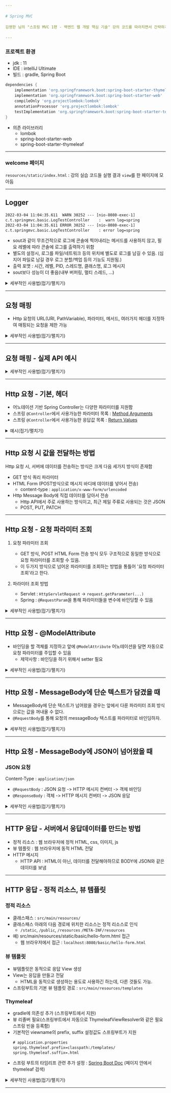 ```yaml
---

# Spring MVC

김영한 님의 "스프링 MVC 1편 - 백엔드 웹 개발 핵심 기술" 강의 코드를 따라치면서 간략하게나마 학습정리를 조금씩 하기 위한 Repository

---
```


### 프로젝트 환경

- jdk : 11
- IDE : intelliJ Ultimate
- 빌드 : gradle, Spring Boot
```groovy
dependencies {
	implementation 'org.springframework.boot:spring-boot-starter-thymeleaf'
	implementation 'org.springframework.boot:spring-boot-starter-web'
	compileOnly 'org.projectlombok:lombok'
	annotationProcessor 'org.projectlombok:lombok'
	testImplementation 'org.springframework.boot:spring-boot-starter-test'
}
```
- 의존 라이브러리
  - lombok
  - spring-boot-starter-web
  - spring-boot-starter-thymeleaf

---

### welcome 페이지
`resources/static/index.html` : 강의 실습 코드들 실행 결과 `view`를 한 페이지에 모아둠

---

## Logger

```
2022-03-04 11:04:35.611  WARN 30252 --- [nio-8080-exec-1] c.t.springmvc.basic.LogTestController    :  warn log=spring
2022-03-04 11:04:35.611 ERROR 30252 --- [nio-8080-exec-1] c.t.springmvc.basic.LogTestController    : error log=spring
```
- sout과 같이 무조건적으로 로그에 콘솔에 찍어내리는 메서드를 사용하지 않고, 필요 레벨에 따라 콘솔에 로그를 출력하기 위함
- 별도의 설정시, 로그를 파일/네트워크 등의 위치에 별도로 로그를 남길 수 있음. (심지어 파일로 남길 경우 로그 분할/백업 등의 기능도 지원됨.)
- 출력 포맷 : 시간, 레벨, PID, 스레드명, 클래스명, 로그 메시지
- sout보다 성능이 더 좋음(내부 버퍼링, 멀티 스레드, ...)

<details>
<summary>세부적인 사용법(접기/펼치기)</summary>
<div markdown="1">



![slf4j.jpg](img/slf4j.jpg)

- 스프링부트에서는 기본적으로 로깅 라이브러리로 slf4j를 제공함
  - 인터페이스 : slf4j
  - 구현체 : Logback
```properties
##root 경로와 그 하위 로그 레벨 설정을 info로(기본값)
logging.level.root=info

##com.ttasjwi.springmvc 패키지와 그 하위 로그 레벨 설정
logging.level.com.ttasjwi.springmvc=debug
```
- 로그 레벨을 설정파일에서 조절 가능. (application.properties, yml, ...)
- `logging.level.패키지경로...=레벨` : 로길 레벨 조정(패키지 경로 및 그 하위에 대하여)
- 디폴트로 `root` 경로의 로그 레벨은 info로 잡혀있음.
- root의 레벨을 info 아래로 두면 라이브러리 수준의 로그까지 다 잡혀버림... 보통은 root 경로는 info로 두고, 하위 경로에서 필요에 따라 debug 수준으로 잡음

```java
//@Slf4j 롬복이 자동으로 Logger를 log 변수에 생성해줌
//@Controller : 일반적으로 반환타입이 view
@RestController // Http 응답 Body에 반환
public class LogTestController {

    private final Logger log = LoggerFactory.getLogger(getClass());

    @RequestMapping("/log-test")
    public String logTest() {
        String name = "spring";

        //log.trace("trace log="+name); 문자열 결합 : 로그에 안 찍히는데도 실제로 연산을 수행하는 비용이 발생함. 쓰지 말 것
        log.trace("trace log={}", name); // 로그의 설정 레벨보다 낮을 경우 실행조차 되지 않음.
        log.debug("debug log={}", name);
        log.info(" info log={}", name);
        log.warn(" warn log={}", name);
        log.error("error log={}", name);
        return "ok";
    }

}
```
- 로거 생성시 `LoggerFactory.getLogger(클래스)`을 통해 Logger를 받아온뒤 사용 가능
  - 롬복에서 지원하는 `@Slf4j` 어노테이션을 달아주면 위의 작업을 자동으로 수행해줌.("log" 변수로 받아옴)
- 로깅 레벨을 trace, debug, info, warn, error 수준으로 지정할 수 있음.
  - debug : 주로 개발 단계에서 사용
  - info : 주로 배포, 운영 단계에서 사용

### 잘못된 로그 사용법
```java
log.trace("trace log="+name);
```
- 설정된 레벨보다 낮은 레벨의 로그라서 출력되지 않더라도 실제로 문자열 결합 연산이 수행되는 비용이 발생함

### 올바른 로그 사용법
```java
log.trace("trace log={}",name);
```
- 설정된 레벨보다 낮은 로그의 경우 실행되지 않음


</div>
</details>


---

## 요청 매핑
- Http 요청의 URL(URI, PathVariable), 파라미터, 메서드, 여러가지 헤더를 지정하여 매핑되는 요청을 제한 가능

<details>
<summary>세부적인 사용법(접기/펼치기)</summary>
<div markdown="1">

### @RestController
```java
@RestController
public class MappingController {
```
- `@RestController` : 클래스 앞에 선언. 모든 메서드의 반환 값에 대하여 반환 값으로 뷰를 찾지 않고, 반환객체를 HTTP 바디에 바로 입력

### @RequestMapping
```java
@RequestMapping(value="/mapping-get-v1", method = RequestMethod.GET)
public String mappingGetV1() {
    log.info("mappingGetV1");
    return "ok";
}
```
```java
@GetMapping(value="/mapping-get-v2")
public String mappingGetV2() {
    log.info("mappingGetV2");
    return "ok";
}
```
- value(디폴트) : url URL 호출이 오면 이 메서드가 실행되도록 함
  - 배열로 지정시 다중 설정 가능(예: `{"/hello-basic", "/hello-go"}`)
- method(메서드) : HTTP 메서드. 축약된 어노테이션이 따로 존재하는데, 현업에선 이들을 주로 사용
  - GET -> `@GetMapping`
  - POST -> `@PostMapping`
  - PUT -> `@PutMapping`
  - PATCH -> `@PatchMapping`
  - DELETE -> `@DeleteMapping`


### @RequestMapping - PathVariable
```java
@GetMapping("/mapping/{userId}")
public String mappingPath(@PathVariable String userId) {
    log.info("mappingPath userId={}", userId);
    return "ok";
}
```
```java
@GetMapping("/mapping/users/{userId}/orders/{orderId}")
public String mappingPath(@PathVariable String userId, @PathVariable Long orderId) {
    log.info("mappingPath userId={}, orderId={}", userId, orderId);
    return "ok";
}
```
- 파라미터 앞에, `@PathVariable("경로변수명")`을 지정하여 요청의 경로변수를 사용할 수 있음
- 변수명이 같으면 ()를 생략해도 된다. 
  - 예) @PathVariable("userId") String userId -> @PathVariable userId
- 복수의 `pathVariable`도 사용 가능하다.

### @RequestMapping - 특정 Parameter
```java
@GetMapping(value="/mapping-param", params="mode=debug")
public String mappingParam() {
    log.info("mappingParam");
    return "ok";
}
```
- 특정 파라미터가 있거나 없는 조건식을 추가할 수 있음. 잘 사용되진 않는다.
  - "mode" - 모든 mode 파라미터에 대해
  - "!mode" - mode가 아닌 파라미터
  - "mode=debug" : mode가 debug일 때
  - "mode!=debug" : mode가 debug가 아닐 때
- 배열로 지정할 경우 `or`로 취급됨.
  - `params = {"mode="debug","data="good"}`

### @RequestMapping - 특정 Header
```java
@GetMapping(value="/mapping-header", headers="mode=debug")
public String mappingHeader() {
        log.info("mappingHeader");
        return "ok";
}
```
- 특정 헤더가 있거나 없는 조건식을 추가할 수 있음.
  - "mode" - 모든 mode 파라미터에 대해
  - "!mode" - mode가 아닌 파라미터
  - "mode=debug" : mode가 debug일 때
  - "mode!=debug" : mode가 debug가 아닐 때

### @RequestMapping - Content-Type 기반 매핑
```java
@PostMapping(value = "/mapping-consume", consumes = MediaType.APPLICATION_JSON_VALUE)
public String mappingConsumes() {
    log.info("mappingConsumes");
    return "ok";
}
```
- consume : 소비하다 - 요청 Content-Type
  - `consumes="application/json"` : json
  - `consumes="!application/json"` : json이 아닌
  - `consumes="application/*"` : application/*에 해당하는
  - `consumes="*\/*"` : 모든
  - `MediaType.APPLICATION_JSON_VALUE` : `"application/json"`을 상수화

### @RequestMapping - Accept 헤더 기반
```java
@PostMapping(value = "/mapping-produce", produces = MediaType.TEXT_HTML_VALUE)
public String mappingProduces() {
    log.info("mappingProduces");
    return "ok";
}
```
- Accept : 클라이언트가 선호하는 미디어 타입
  - `produces="text/html"`
  - `produces="!text/html"`
  - `produces="text/*"`
  - `produces="*\/*"`
  - `produces = MediaType.TEXT_HTML_VALUE`

</div>
</details>

---

## 요청 매핑 - 실제 API 예시

<details>
<summary>세부적인 사용법(접기/펼치기)</summary>
<div markdown="1">

```java
@RestController
@RequestMapping("/mapping/users")
public class MappingClassController {

    @GetMapping
    public String users() {
        return "get users";
    }

    @PostMapping
    public String addUser() {
        return "post user";
    }

    @GetMapping("/{userId}")
    public String findUser(@PathVariable String userId) {
        return "get userId="+ userId;
    }

    @PatchMapping("/{userId}")
    public String updateUser(@PathVariable String userId) {
        return "patch userId="+ userId;
    }

    @DeleteMapping("/{userId}")
    public String deleteUser(@PathVariable String userId) {
        return "delete userId="+ userId;
    }
}
```
![Postman_RequestMapping.png](img/Postman_RequestMapping.png)

- 클래스 레벨에서 `@RequestMapping(상위 path)`을 두고, 메서드 레벨에서 `@RequestMapping(하위 path)`를 지정하여 중복되는 경로부분을 생략할 수 있다.
- 실제 `Postman`으로 테스트를 해보면 반환된 문자열이 httpResponse Body에 그대로 담김

</div>
</details>

---

## Http 요청 - 기본, 헤더

- 어노테이션 기반 Spring Controller는 다양한 파라미터를 지원함
- 스프링 `@Controller`에서 사용가능한 파라미터 목록 : <a href="https://docs.spring.io/spring-framework/docs/current/reference/html/web.html#mvc-ann-arguments" target="_blank">Method Arguments</a>
- 스프링 `@Controller`에서 사용가능한 응답값 목록 : <a href="https://docs.spring.io/spring-framework/docs/current/reference/html/web.html#mvc-ann-return-types" target="_blank">Return Values</a>
<details>
<summary>예시(접기/펼치기)</summary>
<div markdown="1">

```java
@RequestMapping("/headers")
public String headers(HttpServletRequest request,
                      HttpServletResponse response,
                      HttpMethod httpMethod,
                      Locale locale,
                      @RequestHeader MultiValueMap<String, String> headerMap,
                      @RequestHeader("host") String host,
                      @CookieValue(value="myCookie", required = false) String cookie){
```
- `HttpServletRequest`, `HttpServletResponse`
- `HttpMethod`
- `Locale`
- `@RequestHeader MultiValueMap<String,String>` : 모든 HttpRequest 헤더
  - MultiValueMap : 한 key에 여러 value를 받을 수 있음. 꺼낼 때 get 메서드 호출 시, 배열로 받아짐.
- `@RequestHeader("key") String value` : 특정 헤더 조회
  - value : 조회 헤더
  - required : 필수값 여부(true이면 필수, false이면 필수 아님)
  - defaultValue : 기본값 지정

- `@CookieValue("key") String value` : 특정 쿠키 조회
  - value : 조회 쿠키
  - required : 필수값 여부(true이면 필수, false이면 필수 아님)
  - defaultValue : 기본값 지정


</div>
</details>

---

## Http 요청 시 값을 전달하는 방법

Http 요청 시, 서버에 데이터를 전송하는 방식은 크게 다음 세가지 방식이 존재함

- GET 방식 쿼리 파라미터
- HTML Form (POST방식으로 메시지 바디에 데이터를 넣어서 전송)
  - content-type : `application/x-www-form/urlencoded`
- Http Message Body에 직접 데이터를 담아서 전송
  - Http API에서 주로 사용하는 방식이고, 최근 제일 주류로 사용되는 것은 JSON
  - POST, PUT, PATCH

---

## Http 요청 - 요청 파라미터 조회

1. 요청 파라미터 조회
   - GET 방식, POST HTML Form 전송 방식 모두 구조적으로 동일한 방식으로 요청 파라미터를 조회할 수 있음.
   - 이 두가지 방식으로 넘어온 파라미터를 조회하는 방법을 통틀어 '요청 파라미터 조회'라고 한다.


2. 파라미터 조회 방법
   - Servlet : `HttpServletRequest` -> `request.getParameter(...)`
   - Spring : `@RequestParam`을 통해 파라미터들을 변수에 바인딩할 수 있음

<details>
<summary>세부적인 사용법(접기/펼치기)</summary>
<div markdown="1">

### V1 : HttpServletRequest을 통한 요청 파라미터 조회
```java
    @RequestMapping("/request-param-v1")
    public void requestParamV1(HttpServletRequest request, HttpServletResponse response) throws IOException {
        String username = request.getParameter("username");
        int age = Integer.parseInt(request.getParameter("age"));
        log.info("username={}, age={}", username, age);

        response.getWriter().write("ok");
    }
```
- `request.getParmeter(...)`을 통해 값 받아오기

### V2 : @RequestParam 어노테이션
```java
    @RequestMapping("/request-param-v2")
    @ResponseBody
    public String requestParamV2(
            @RequestParam("username") String memberName,
            @RequestParam("age") int memberAge) {
        log.info("username={}, age={}", memberName, memberAge);
        return "ok";
    }
```
- `@RequestParam("파라미터명") 변수타입 변수명`
  - 파라미터 이름을 통해 변수에 바로 대입

### V3 : 파라미터명과 변수명이 같으면 @RequestParam(...)의 속성 생략 가능
```java
    @RequestMapping("/request-param-v3")
    @ResponseBody
    public String requestParamV3(
            @RequestParam String username,
            @RequestParam int age) {
        log.info("username={}, age={}", username, age);
        return "ok";
    }
```
- `@RequestParam("파라미터명") 변수타입 변수명`에서 파라미터명과 변수명이 같을 경우
- `@RequestParam(name="xxx")`에서 속성 생략 가능

### V4 : @RequestParam 생략
```java
    @RequestMapping("/request-param-v4")
    @ResponseBody
    public String requestParamV4(String username, int age) {
        log.info("username={}, age={}", username, age);
        return "ok";
    }
```
- 위의 단계에서 심지어 `@RequestParam`을 생략 가능
- 하지만 여기까지 오면 매우 생략이 과한 면이 있어서 의미를 명확히 하는 차원에서는 V3 정도가 적당하다는 김영한님의 의견이 있음.

### 파라미터 필수 여부 : @RequestParam(required=...)
```java
    @RequestMapping("/request-param-required")
    @ResponseBody
    public String requestParamRequired(
            @RequestParam(required = true) String username,
            @RequestParam(required = false) Integer age) {
        // int age <- null이 들어갈 수 없음

        log.info("username={}, age={}", username, age);
        return "ok";
    }
```
- required 지정을 통해, 값의 필수 여부를 설정할 수 있음
  - true : 값이 필수로 존재해야함
  - false : 값이 없어도 됨.
- 하지만, `required=false`일때 변수가 기본형인 경우 모순이 발생함.
  - 기본형은 null 값을 가질 수 없음
  - null을 가질 수 있는 래퍼클래스로 변수타입을 변경하거나, defaultValue를 지정
  - 또한, 요청이 올 때 `request=`의 형식으로 데이터가 전송되면 빈 문자열 `""`이 넘어오는 문제가 있음.

### 파라미터 기본값 지정 : @RequestParam(defaultValue=...)
```java
@RequestMapping("/request-param-default")
@ResponseBody
public String requestParamDefault(
        @RequestParam(defaultValue = "guest") String username,
        @RequestParam(defaultValue = "-1") int age) {
    log.info("username={}, age={}", username, age);
    return "ok";
}
```
- defaultValue를 지정하여 파라미터에 값이 전달되지 않을 때에 대해서도 기본값을 적용할 수 있음.
- 빈 문자열이 온 경우에 대해서도 기본값이 적용됨
- defaultValue를 지정하면 required 속성이 의미가 없음
  - 값이 없더라도 기본값이 지정되므로 결국 무조건 값이 존재하게 됨

## 요청 파라미터를 Map으로 조회하기
```java
@RequestMapping("/request-param-map")
@ResponseBody
public String requestParamMap(@RequestParam Map<String, Object> paramMap) {
    log.info("username={}, age={}", paramMap.get("username"), paramMap.get("age"));
    return "ok";
}
```
- 파라미터를 Map으로 받아서 조회할 수 있음.
- 동일 파라미터에 대해, 여러개의 값이 존재할 경우 `MultiValueMap`을 사용
  - 이 경우 get("파라미터명")을 통해 값을 꺼낼 경우 배열로 꺼낼 수 있음

</div>
</details>

---

## Http 요청 - @ModelAttribute
- 바인딩을 할 객체를 지정하고 앞에 `@ModelAttribute` 어노테이션을 달면 자동으로 요청 파라미터를 주입할 수 있음
  - 제약사항 : 바인딩을 하기 위해서 setter 필요

<details>
<summary>세부적인 사용법(접기/펼치기)</summary>
<div markdown="1">

### V1 : @ModelAttribute를 통한 파라미터 바인딩  
```java
@RequestMapping("/model-attribute-v1")
@ResponseBody
public String modelAttributeV1(@ModelAttribute HelloData helloData) {
    log.info("username={}, age={}", helloData.getUsername(), helloData.getAge());
    //log.info("HelloData={}", helloData);
    return "ok";
}
```
`@ModelAttribute`를 통해 파라미터를 통해 넘어온 값을 객체에 바로 바인딩 가능
  - 객체 생성
  - 객체에 요청 파라미터의 이름으로 프로퍼티를 찾아서, setter를 호출 후 바인딩
  - 타입이 맞지 않는 값이 넘어올 경우 BindException 발생

### V2 : @ModelAttribute 생략
```java
@RequestMapping("/model-attribute-v2")
@ResponseBody
public String modelAttributeV2(HelloData helloData) {
    log.info("username={}, age={}", helloData.getUsername(), helloData.getAge());
    //log.info("HelloData={}", helloData);
    return "ok";
}
```
- `@ModelAttribute`를 생략할 수 있다. 그런데, `@RequestParam`도 생략 가능해서 혼란을 야기함
- 스프링에서는 `@RequestParam`, `@ModelAttribute` 어노테이션 생략 시 다음 규칙을 적용함
  - 기본형 : `@RequestParam`
  - 객체 : `@ModelAttribute` (단, argument resolver로 지정해둔 타입은 적용되지 않는다.)

</div>
</details>

---

## Http 요청 - MessageBody에 단순 텍스트가 담겼을 때
- MessageBody에 단순 텍스트가 넘어왔을 경우는 앞에서 다룬 파라미터 조회 방식으로는 값을 꺼내올 수 없다.
- `@RequestBody`를 통해 요청의 messageBody 텍스트를 파라미터로 바인딩하자.

<details>
<summary>세부적인 사용법(접기/펼치기)</summary>
<div markdown="1">

### V1 : 서블릿
```java
@PostMapping("/request-body-string-v1")
public void requestBodyString(HttpServletRequest request, HttpServletResponse response) throws IOException {
        ServletInputStream inputStream = request.getInputStream();
        String messageBody = StreamUtils.copyToString(inputStream, StandardCharsets.UTF_8);

        log.info("messageBody={}", messageBody);
        response.getWriter().write("ok");
        }
```
- request로부터 inputStream을 받아옴.
- `StreamUtils.copyToString(inputStream, 인코딩)`을 통해 messageBody를 얻어냄
- 응답 시 문자를 응답 messageBody에 담고싶을 경우 response.getWriter를 통해 writer를 얻어낸뒤 write를 통해 메시지 바디에 값을 담아 전송

### V2 : inputStream, writer를 파라미터에 넣기
```java
@PostMapping("/request-body-string-v2")
public void requestBodyStringV2(InputStream inputStream, Writer responseWriter) throws IOException {
    String messageBody = StreamUtils.copyToString(inputStream, StandardCharsets.UTF_8);

    log.info("messageBody={}", messageBody);
    responseWriter.write("ok");
}
```
- `HttpServletRequest`로부터 inputStream을 가져오는 과정을 생략
- `HttpServletResponse`로부터 writer를 가져오는 과정을 생략

### V3 : HttpEntity 사용
```java
@PostMapping("/request-body-string-v3")
public HttpEntity<String> requestBodyStringV3(HttpEntity<String> httpEntity) throws IOException {
    String messageBody = httpEntity.getBody();
    log.info("messageBody={}", messageBody);

    return new HttpEntity<>("ok");
}
```
- `HttpEntity<String>` : HttpHeader, body 정보를 편리하게 조회, 설정할 수 있음.
  - `getBody()` : 메시지 바디 정보를 직접 조회
  - 반환으로 넘길 경우, 응답 메시지 바디에 문자열을 바로 넘김
- `HttpEntity<String>`을 상속받은 RequestEntity, ResponseEntity를 사용하면 더 추가적인 기능을 사용할 수 있음.
  - RequestEntity : HttpMethod, url 정보 추가
  - ResponseEntity : Http상태 코드 설정 가능
    - 예) `return new ResponseEntity<String>("hello", responseHeaders, HttpStatus.CREATED);`
- 원리 : 스프링 MVC 내부에서 HTTP 메시지 바디를 읽고, 문자나 객체로 변환해주는 '메시지 컨버터' 기능을 사용하기 때문.

### V4 : @RequestBody, @ResponseBody 어노테이션 사용
```java
@ResponseBody
@PostMapping("/request-body-string-v4")
public String requestBodyStringV4(@RequestBody String messageBody) throws IOException {
    log.info("messageBody={}", messageBody);
    return "ok";
}
```
- `@RequestBody` : HttpRequest의 MessageBody를 바인딩
- `@ResponseBody` : HttpResponse의 MessageBody에 문자열을 그대로 반환

</div>
</details>

---

## Http 요청 - MessageBody에 JSON이 넘어왔을 때

### JSON 요청
Content-Type : `application/json`
- `@RequestBody` : JSON 요청 -> HTTP 메시지 컨버터 -> 객체 바인딩
- `@ResponseBody` : 객체 -> HTTP 메시지 컨버터 -> JSON 응답

<details>
<summary>세부적인 사용법(접기/펼치기)</summary>
<div markdown="1">

### V1 : 서블릿 
```java
private ObjectMapper objectMapper = new ObjectMapper();

@PostMapping("/request-body-json-v1")
public void requestBodyJsonV1(HttpServletRequest request, HttpServletResponse response) throws IOException {
    ServletInputStream inputStream = request.getInputStream();
    String messageBody = StreamUtils.copyToString(inputStream, StandardCharsets.UTF_8);

    log.info("messageBody={}", messageBody);

    HelloData helloData = objectMapper.readValue(messageBody, HelloData.class);
    log.info("username={}, age={}", helloData.getUsername(), helloData.getAge());
    response.getWriter().write("ok");
}
```
- `HttpServletRequest` -> `inputStream` -> `messageBody` -> ObjectMapper -> 객체
- Body의 JSON 문자 데이터를 가져오고, 이를 ObjectMapper를 객체로 바인딩한다.

### V2 : @RequestBody로 문자열에 바인딩
```java
@PostMapping("/request-body-json-v2")
@ResponseBody
public String requestBodyJsonV2(@RequestBody String messageBody) throws IOException {
    log.info("messageBody={}", messageBody);
    HelloData helloData = objectMapper.readValue(messageBody, HelloData.class);
    log.info("username={}, age={}", helloData.getUsername(), helloData.getAge());
    return "ok";
}
```
- 앞에서 학습한 `@RequestBody`를 통해 문자열에 바인딩
- `HttpServletRequest -> inputStream -> 메시지바디` 의 과정을 생략함

### V3 : @RequestBody로 바로 객체에 바인딩
```java
@PostMapping("/request-body-json-v3")
@ResponseBody
public String requestBodyJsonV3(@RequestBody HelloData helloData) {
    log.info("username={}, age={}", helloData.getUsername(), helloData.getAge());
    return "ok";
}
```
- `@RequestBody`로 JSON 요청(`Content-Type : application/json`)을 바로 객체에 바인딩할 수 있다.
  - 이 과정에서 **Http 메시지 컨버터**가 개입하여 앞에서의 과정들을 대신 수행해준다.
- 이때 `@ResponseBody`는 생략할 수 없다.
  - 어노테이션 생략 시 : 기본형은 `@RequestParam`, 객체는 `@ModelAttribute`로 처리하기 때문

### V4 : @RequestBody 대신 HttpEntity 사용
```java
@PostMapping("/request-body-json-v4")
@ResponseBody
public String requestBodyJsonV4(HttpEntity<HelloData> data) {
    HelloData helloData = data.getBody();
    log.info("username={}, age={}", helloData.getUsername(), helloData.getAge());
    return "ok";
}
```
- `@RequestBody` 대신 `HttpEntity<...>`을 사용해도 됨
  - 이 때도 **Http 메시지 컨버터**가 개입하여 앞에서의 과정들을 대신 수행해준다.

### V5 : @ResponseBody + 객체 반환
```java
@PostMapping("/request-body-json-v5")
@ResponseBody
public HelloData requestBodyJsonV5(@RequestBody HelloData helloData) {
    log.info("username={}, age={}", helloData.getUsername(), helloData.getAge());
    return helloData;
}
```
- `@ResponseBody` 어노테이션을 달았을 때, 반환 객체를 Http메시지 컨버터가 개입하여 JSON 응답으로 변환하도록 해준다.
  - 이때 클라이언트의 Accept에 대응한 메시지 컨버터가 개입함. (`application/json`, text, ... 각각에 맞게)

</div>
</details>

---

## HTTP 응답 - 서버에서 응답데이터를 만드는 방법

- 정적 리소스 : 웹 브라우저에 정적 HTML, css, 이미지, js
- 뷰 템플릿 : 웹 브라우저에 동적 HTML 전달
- HTTP 메시지
  - HTTP API : HTML이 아닌, 데이터를 전달해야하므로 BODY에 JSON와 같은 데이터를 보냄

---

## HTTP 응답 - 정적 리소스, 뷰 템플릿

### 정적 리소스

- 클래스패스 : `src/main/resources/`
- 클래스패스 아래의 다음 경로에 위치한 리소스는 정적 리소스로 인식
  - `/static`, `/public`, `/resources` `/META-INF/resources`
- 예) src/main/resources/static/basic/hello-form.html 접근
  - 웹 브라우저에서 접근 : `localhost:8080/basic/hello-form.html`

### 뷰 템플릿
- 뷰템플릿은 동적으로 응답 View 생성
- View는 응답을 만들고 전달
  - HTML을 동적으로 생성하는 용도로 사용하긴 하는데, 다른 것들도 가능.
- 스프링부트의 기본 뷰 템플릿 경로 : `src/main/resources/templates`

### Thymeleaf

- gradle에 의존성 추가 (스프링부트에서 지원)
- 뷰 리졸버 필요(스프링부트에서 자동으로 ThymeleafViewResolver와 같은 필요 스프링 빈을 등록함)
- 기본적인 viewname의 prefix, suffix 설정값도 스프링부트가 지원
  ```properties
  # application.properties
  spring.thymeleaf.prefix=classpath:/templates/
  spring.thymeleaf.suffix=.html
  ```
- 스프링 부트의 타임리프 관련 추가 설정 : <a href="https://docs.spring.io/spring-boot/docs/current/reference/html/application-properties.html#appendix.application-properties.templating" target="_blank">Spring Boot Doc</a> (페이지 안에서 thymeleaf 검색)

<details>
<summary>세부적인 사용법(접기/펼치기)</summary>
<div markdown="1">

### 뷰 템플릿 응답 V1 : ModelAndView 반환
```java
@RequestMapping("/response-view-v1")
public ModelAndView responseViewV1() {
    ModelAndView mav = new ModelAndView("response/hello")
            .addObject("data", "hello");
    
    return mav;
}
```
- `ModelAndView`에 viewName, 응답 데이터를 담아 반환

### 뷰 템플릿 응답 V2 : String 반환
```java
@RequestMapping("/response-view-v2")
public String responseViewV2(Model model) {
    model.addAttribute("data", "hello");
    return "response/hello";
}
```
- Model에 응답 데이터를 담음
- `@ResponseBody`가 없으면 viewName을 반환되어, 뷰 리졸버가 실행되고 뷰를 찾고, 렌더링됨
- `@ResponseBody`가 있으면 HttpBody에 직접 반환 문자열이 입력됨.

### 뷰 템플릿 응답 V3 : void 반환 (비추천)
```java
@RequestMapping("/response/hello") // 요청 경로와 응답 view가 같은 경로일 때(비 추천)
public void responseViewV3(Model model) {
    model.addAttribute("data", "hello");
}
```
- `@Controller`를 사용하고,  `HttpServletResponse`, `OutputStream(Writer)`같은 메시지를 처리하는 파라미터가 없을 경우 요청 URL을 참조하여, viewName으로 사용
  - 요청 : `/response/hello`
  - viewPath : `/templates/response/hello.html`
- 명시적으로 어떤 viewName을 반환하는지 확인하기 힘들고, 딱딱 요청URL과 viewPath가 맞는 경우도 드물기 때문에 사용하지 않는 것을 권장


</div>
</details>

---